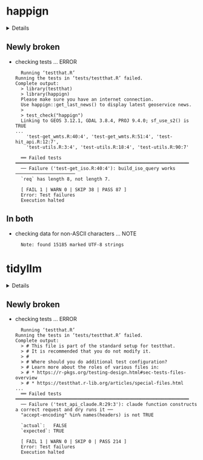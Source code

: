 # happign

<details>

* Version: 0.3.2
* GitHub: https://github.com/paul-carteron/happign
* Source code: https://github.com/cran/happign
* Date/Publication: 2025-01-24 09:30:05 UTC
* Number of recursive dependencies: 116

Run `revdepcheck::cloud_details(, "happign")` for more info

</details>

## Newly broken

*   checking tests ... ERROR
    ```
      Running ‘testthat.R’
    Running the tests in ‘tests/testthat.R’ failed.
    Complete output:
      > library(testthat)
      > library(happign)
      Please make sure you have an internet connection.
      Use happign::get_last_news() to display latest geoservice news.
      > 
      > test_check("happign")
      Linking to GEOS 3.12.1, GDAL 3.8.4, PROJ 9.4.0; sf_use_s2() is TRUE
    ...
        'test-get_wmts.R:40:4', 'test-get_wmts.R:51:4', 'test-hit_api.R:12:7',
        'test-utils.R:3:4', 'test-utils.R:18:4', 'test-utils.R:90:7'
      
      ══ Failed tests ════════════════════════════════════════════════════════════════
      ── Failure ('test-get_iso.R:40:4'): build_iso_query works ──────────────────────
      `req` has length 8, not length 7.
      
      [ FAIL 1 | WARN 0 | SKIP 38 | PASS 87 ]
      Error: Test failures
      Execution halted
    ```

## In both

*   checking data for non-ASCII characters ... NOTE
    ```
      Note: found 15185 marked UTF-8 strings
    ```

# tidyllm

<details>

* Version: 0.3.1
* GitHub: https://github.com/edubruell/tidyllm
* Source code: https://github.com/cran/tidyllm
* Date/Publication: 2025-02-24 19:20:02 UTC
* Number of recursive dependencies: 127

Run `revdepcheck::cloud_details(, "tidyllm")` for more info

</details>

## Newly broken

*   checking tests ... ERROR
    ```
      Running ‘testthat.R’
    Running the tests in ‘tests/testthat.R’ failed.
    Complete output:
      > # This file is part of the standard setup for testthat.
      > # It is recommended that you do not modify it.
      > #
      > # Where should you do additional test configuration?
      > # Learn more about the roles of various files in:
      > # * https://r-pkgs.org/testing-design.html#sec-tests-files-overview
      > # * https://testthat.r-lib.org/articles/special-files.html
    ...
      ══ Failed tests ════════════════════════════════════════════════════════════════
      ── Failure ('test_api_claude.R:29:3'): claude function constructs a correct request and dry runs it ──
      "accept-encoding" %in% names(headers) is not TRUE
      
      `actual`:   FALSE
      `expected`: TRUE 
      
      [ FAIL 1 | WARN 0 | SKIP 0 | PASS 214 ]
      Error: Test failures
      Execution halted
    ```

